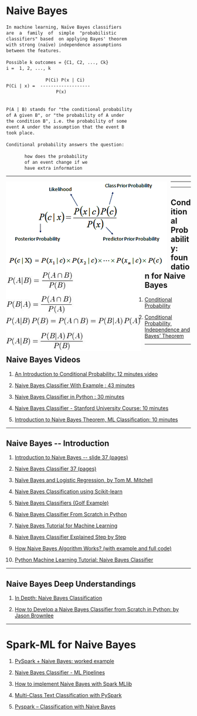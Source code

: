# Naive Bayes


    In machine learning, Naïve Bayes classifiers 
    are  a  family  of  simple  "probabilistic 
    classifiers" based  on applying Bayes' theorem 
    with strong (naïve) independence assumptions 
    between the features. 

    Possible k outcomes = {C1, C2, ..., Ck}
    i =  1, 2, ..., k

                   P(Ci) P(x | Ci)
    P(Ci | x) =  -------------------
                       P(x)
                     
                     
    P(A | B) stands for "the conditional probability 
    of A given B", or "the probability of A under 
    the condition B", i.e. the probability of some 
    event A under the assumption that the event B 
    took place. 
    
    Conditional probability answers the question:
    
           how does the probability 
           of an event change if we 
           have extra information

------

<img src="./naive_bayes_01.png"
     alt="naive_bayes_01.png"
     style="float: left; margin-right: 10px;"
/>

------

<img src="./bayes_derivation.jpg"
     alt="bayes_derivation.jpg"
     style="float: left; margin-right: 10px;"
/>

------

## Conditional Probability: foundation for Naive Bayes

1. [Conditional Probability](https://www.mathsisfun.com/data/probability-events-conditional.html)

2. [Conditional Probability, Independence and Bayes’ Theorem](http://www-math.mit.edu/~dav/05.dir/class3-prep.pdf)

------

## Naive Bayes Videos

1. [An Introduction to Conditional Probability: 12 minutes video](https://www.youtube.com/watch?v=bgCMjHzXTXs)

2. [Naive Bayes Classifier With Example : 43 minutes](https://www.youtube.com/watch?v=l3dZ6ZNFjo0)

3. [Naive Bayes Classifier in Python : 30 minutes](https://www.youtube.com/watch?v=vz_xuxYS2PM) 

4. [Naive Bayes Classifier - Stanford University Course: 10 minutes](https://www.youtube.com/watch?v=6xBU74VWEuE)

5. [Introduction to Naive Bayes Theorem, ML Classification: 10 minutes](https://www.youtube.com/watch?v=sjUDlJfdnKM)

------

## Naive Bayes -- Introduction

1. [Introduction to Naive Bayes -- slide 37 (pages)](http://web.iitd.ac.in/~bspanda/BY.pdf)

2. [Naive Bayes Classifier 37 (pages)](https://www.slideshare.net/EdurekaIN/naive-bayes-classifier-in-python-naive-bayes-algorithm-machine-learning-algorithm-edureka?qid=d457ea5b-9654-4212-819e-f4e1096407eb&v=&b=&from_search=2)

3. [Naïve Bayes and Logistic Regression, by Tom M. Mitchell](http://www.cs.cmu.edu/~awm/15781/slides/NBayes-9-27-05.pdf)

4. [Naive Bayes Classification using Scikit-learn](https://www.datacamp.com/community/tutorials/naive-bayes-scikit-learn)
<!-- GOOD -- MP : make it lecture notes -->

5. [Naive Bayes Classifiers (Golf Example)](https://www.geeksforgeeks.org/naive-bayes-classifiers/)

6. [Naive Bayes Classifier From Scratch in Python](https://machinelearningmastery.com/naive-bayes-classifier-scratch-python/)

7. [Naive Bayes Tutorial for Machine Learning](https://machinelearningmastery.com/naive-bayes-tutorial-for-machine-learning/)

8. [Naive Bayes Classifier Explained Step by Step](https://www.globalsoftwaresupport.com/naive-bayes-classifier-explained-step-step/)

9. [How Naive Bayes Algorithm Works? (with example and full code)](https://www.machinelearningplus.com/predictive-modeling/how-naive-bayes-algorithm-works-with-example-and-full-code/)

10. [Python Machine Learning Tutorial: Naive Bayes Classifier](https://www.python-course.eu/naive_bayes_classifier_introduction.php)

------

## Naive Bayes Deep Understandings

1. [In Depth: Naive Bayes Classification](https://jakevdp.github.io/PythonDataScienceHandbook/05.05-naive-bayes.html)

2. [How to Develop a Naive Bayes Classifier from Scratch in Python: by Jason Brownlee](https://machinelearningmastery.com/classification-as-conditional-probability-and-the-naive-bayes-algorithm/)


<!-- https://www.kaggle.com/janiobachmann/bank-marketing-dataset#bank.csv bank.csv -->

------

# Spark-ML for Naive Bayes

1. [PySpark + Naive Bayes: worked example](https://runawayhorse001.github.io/LearningApacheSpark/classification.html#naive-bayes-classification)

2. [Naive Bayes Classifier - ML Pipelines](https://databricks-prod-cloudfront.cloud.databricks.com/public/4027ec902e239c93eaaa8714f173bcfc/3741049972324885/3783546674231736/4413065072037724/latest.html)

3. [How to implement Naive Bayes with Spark MLlib](https://hub.packtpub.com/machine-learning-algorithms-naive-bayes-with-spark-mllib/)

4. [Multi-Class Text Classification with PySpark](https://towardsdatascience.com/multi-class-text-classification-with-pyspark-7d78d022ed35)

5. [Pyspark – Classification with Naive Bayes](https://praveenbezawada.com/2018/04/28/pyspark-classification-with-naive-bayes/)

